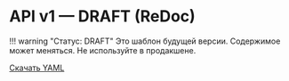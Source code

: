 # API v1 — DRAFT (ReDoc)

!!! warning "Статус: DRAFT"
    Это шаблон будущей версии. Содержимое может меняться. Не используйте в продакшене.

<div id="redoc-v1"></div>

<script src="https://cdn.redoc.ly/redoc/latest/bundles/redoc.standalone.js"></script>

<script>
  Redoc.init('/spec/api/gtrack-v1.yaml', { expandResponses: "200,201,204" }, document.getElementById('redoc-v1'));
</script>

[Скачать YAML](/spec/api/gtrack-v1.yaml)
